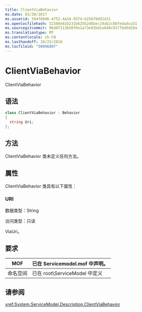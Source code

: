 ```yaml
---
title: ClientViaBehavior
ms.date: 03/30/2017
ms.assetid: 594f6046-4752-4a54-9374-b256f8dd1431
ms.openlocfilehash: 52388e81b231b625b2d6bec10ab2c0bfedadca31
ms.sourcegitcommit: 9bd8f213b50f0e1a73e03bd1e840c917fbd6d20a
ms.translationtype: MT
ms.contentlocale: zh-CN
ms.lasthandoff: 10/25/2018
ms.locfileid: "50046807"
---
```

# <a name="clientviabehavior"></a>ClientViaBehavior
ClientViaBehavior  
  
## <a name="syntax"></a>语法  
  
```csharp
class ClientViaBehavior : Behavior  
{  
  string Uri;  
};  
```  
  
## <a name="methods"></a>方法  
 ClientViaBehavior 类未定义任何方法。  
  
## <a name="properties"></a>属性  
 ClientViaBehavior 类具有以下属性：  
  
### <a name="uri"></a>URI  
 数据类型：String  
  
 访问类型：只读  
  
 ViaUri。  
  
## <a name="requirements"></a>要求  
  
|MOF|已在 Servicemodel.mof 中声明。|  
|---------|-----------------------------------|  
|命名空间|已在 root\ServiceModel 中定义|  
  
## <a name="see-also"></a>请参阅  
 <xref:System.ServiceModel.Description.ClientViaBehavior>
